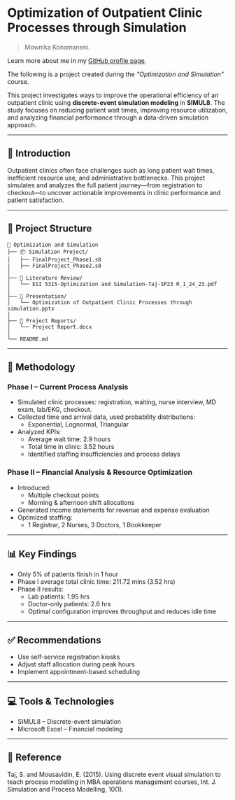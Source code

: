 
# Optimization of Outpatient Clinic Processes through Simulation

> Mownika Konamaneni. 

Learn more about me in my [GitHub profile page](https://github.com/MownikaKonamaneni). 


The following is a project created during the _"Optimization and Simulation"_ course.

This project investigates ways to improve the operational efficiency of an outpatient clinic using **discrete-event simulation modeling** in **SIMUL8**. The study focuses on reducing patient wait times, improving resource utilization, and analyzing financial performance through a data-driven simulation approach.

---

## 📘 Introduction

Outpatient clinics often face challenges such as long patient wait times, inefficient resource use, and administrative bottlenecks. This project simulates and analyzes the full patient journey—from registration to checkout—to uncover actionable improvements in clinic performance and patient satisfaction.

---

## 📁 Project Structure


```
📁 Optimization and Simulation
├── 📦 Simulation Project/
│   ├── FinalProject_Phase1.s8
|   ├── FinalProject_Phase2.s8
│
├── 📁 Literature Review/
│   └── ESI 5315-Optimization and Simulation-Taj-SP23 R_1_24_23.pdf
│
├── 📁 Presentation/
│   └── Optimization of Outpatient Clinic Processes through simulation.pptx
│
├── 📁 Project Reports/
│   └── Project Report.docx
│
└── README.md

```
---

## 🔬 Methodology
### Phase I – Current Process Analysis
* Simulated clinic processes: registration, waiting, nurse interview, MD exam, lab/EKG, checkout.
* Collected time and arrival data, used probability distributions:
  * Exponential, Lognormal, Triangular
* Analyzed KPIs:
  * Average wait time: 2.9 hours
  * Total time in clinic: 3.52 hours
  * Identified staffing insufficiencies and process delays

### Phase II – Financial Analysis & Resource Optimization
* Introduced:
  * Multiple checkout points
  * Morning & afternoon shift allocations
* Generated income statements for revenue and expense evaluation
* Optimized staffing:
  * 1 Registrar, 2 Nurses, 3 Doctors, 1 Bookkeeper
---

## 📊 Key Findings
* Only 5% of patients finish in 1 hour
* Phase I average total clinic time: 211.72 mins (3.52 hrs)
* Phase II results:
  * Lab patients: 1.95 hrs
  * Doctor-only patients: 2.6 hrs
  * Optimal configuration improves throughput and reduces idle time
---

## ✅ Recommendations
* Use self-service registration kiosks
* Adjust staff allocation during peak hours
* Implement appointment-based scheduling
---

## 💻 Tools & Technologies
* SIMUL8 – Discrete-event simulation
* Microsoft Excel – Financial modeling

---

## 📄 Reference
Taj, S. and Mousavidin, E. (2015). Using discrete event visual simulation to teach process modelling in MBA operations management courses, Int. J. Simulation and Process Modelling, 10(1).
